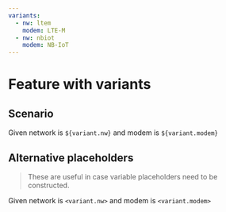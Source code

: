 ```yaml
---
variants:
  - nw: ltem
    modem: LTE-M
  - nw: nbiot
    modem: NB-IoT
---
```


# Feature with variants

## Scenario

Given network is `${variant.nw}` and modem is `${variant.modem}`

## Alternative placeholders

> These are useful in case variable placeholders need to be constructed.

Given network is `<variant.nw>` and modem is `<variant.modem>`
